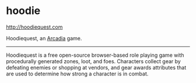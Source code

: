 hoodie
======

http://hoodiequest.com

Hoodiequest, an [Arcadia](https://github.com/scotchfield/arcadia) game.

---

Hoodiequest is a free open-source browser-based role playing game with
procedurally generated zones, loot, and foes. Characters collect gear by
defeating enemies or shopping at vendors, and gear awards attributes that
are used to determine how strong a character is in combat.